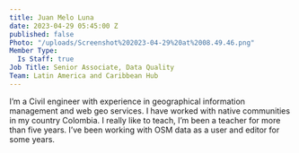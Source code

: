 ```yaml
---
title: Juan Melo Luna
date: 2023-04-29 05:45:00 Z
published: false
Photo: "/uploads/Screenshot%202023-04-29%20at%2008.49.46.png"
Member Type:
  Is Staff: true
Job Title: Senior Associate, Data Quality
Team: Latin America and Caribbean Hub
---
```


I’m a Civil engineer with experience in geographical information management and web
geo services. I have worked with native communities in my country Colombia. I really like to teach, I’m been a teacher for more than five years. I’ve been working with OSM data as a user and editor for some years.